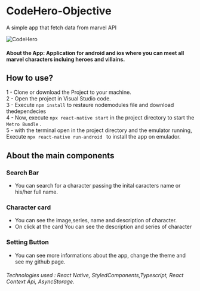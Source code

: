 # CodeHero-Objective
A simple app that fetch data from marvel API

![CodeHero](https://github.com/ProgramadorLeandroSantos/CodeHero-Objective/blob/main/src/assets/gifts/codehero.gif)
#### About the App: Application for android and ios where you can meet all marvel characters incluing heroes and villains.

## How to use?

1 - Clone or download the Project to your machine.<br/>
2 - Open the project in Visual Studio code.<br/>
3 - Execute `npm install` to restaure nodemodules file and download thedependecies <br/>
4 - Now, execute ` npx react-native start
` in the project directory to start the `Metro Bundle` . <br/>
5 - with the terminal open in the project directory and the emulator running, Execute `npx react-native run-android
` to install the app on emulador.


## About the main components
### Search Bar
* You can search for a character passing the inital caracters name or his/her full name.
### Character card
* You can see the image,series, name and description of character.
* On click at the card You can see the description and series of character
### Setting Button
* You can see more informations about the app, change the theme and see  my github page.

###### Technologies used : React Native, StyledComponents,Typescript, React Context Api, AsyncStorage.
